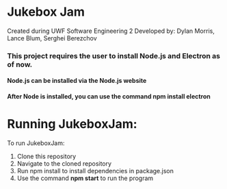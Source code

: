# Jukebox Jam
Created during UWF Software Engineering 2
Developed by: Dylan Morris, Lance Blum, Serghei Berezchov
### This project requires the user to install Node.js and Electron as of now.
#### Node.js can be installed via the Node.js website
#### After Node is installed, you can use the command npm install electron


# Running JukeboxJam:
To run JukeboxJam:
1) Clone this repository
2) Navigate to the cloned repository
3) Run npm install to install dependencies in package.json
4) Use the command **npm start** to run the program
